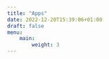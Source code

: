 ```yaml
---
title: "Apps"
date: 2022-12-20T15:39:06+01:00
draft: false
menu: 
    main:
        weight: 3
---
```



